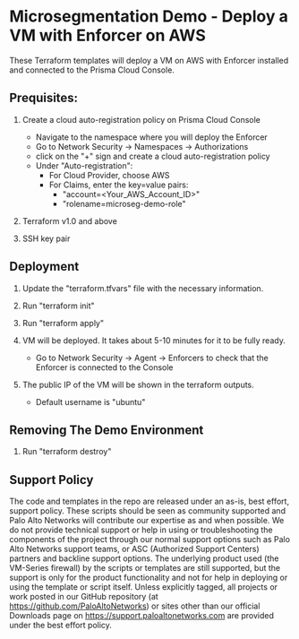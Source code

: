 # Microsegmentation Demo - Deploy a VM with Enforcer on AWS

These Terraform templates will deploy a VM on AWS with Enforcer installed and connected to the Prisma Cloud Console.



## Prequisites:
1. Create a cloud auto-registration policy on Prisma Cloud Console
    - Navigate to the namespace where you will deploy the Enforcer
    - Go to Network Security -> Namespaces -> Authorizations
    - click on the "+" sign and create a cloud auto-registration policy
    - Under "Auto-registration":
        - For Cloud Provider, choose AWS
        - For Claims, enter the key=value pairs:
            - "account=<Your_AWS_Account_ID>"
            - "rolename=microseg-demo-role"

2. Terraform v1.0 and above

3. SSH key pair



## Deployment
1. Update the "terraform.tfvars" file with the necessary information.

2. Run "terraform init"

3. Run "terraform apply"

4. VM will be deployed. It takes about 5-10 minutes for it to be fully ready.
    - Go to Network Security -> Agent -> Enforcers to check that the Enforcer is connected to the Console

5. The public IP of the VM will be shown in the terraform outputs.
    - Default username is "ubuntu"



## Removing The Demo Environment

1. Run "terraform destroy"



## Support Policy
The code and templates in the repo are released under an as-is, best effort,
support policy. These scripts should be seen as community supported and
Palo Alto Networks will contribute our expertise as and when possible.
We do not provide technical support or help in using or troubleshooting the
components of the project through our normal support options such as
Palo Alto Networks support teams, or ASC (Authorized Support Centers)
partners and backline support options. The underlying product used
(the VM-Series firewall) by the scripts or templates are still supported,
but the support is only for the product functionality and not for help in
deploying or using the template or script itself. Unless explicitly tagged,
all projects or work posted in our GitHub repository
(at https://github.com/PaloAltoNetworks) or sites other than our official
Downloads page on https://support.paloaltonetworks.com are provided under
the best effort policy.
